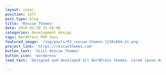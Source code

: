 ```yaml
---
layout: inner
position: left
post_type: blog
title: 'Rescue Themes'
date: 2016-02-20 15:56:00
categories: development design
tags: WordPress PHP Sass
featured_image: '/img/posts/03_rescue-themes-1130x864-2x.png'
project_link: 'https://rescuethemes.com'
button_text: 'Visit Rescue Themes'
button_icon: 'wordpress'
lead_text: 'Designed and developed all WordPress themes. Lorem ipsum dolor sit amet, consectetur adipiscing elit. Quisque maximus purus id elit interdum vulputate vitae vel purus. Nullam eu mi scelerisque, scelerisque leo eu, pharetra odio. Donec congue congue quam, ac tincidunt nisi consectetur non. Nam aliquam, ex sed lobortis accumsan, ligula diam placerat ligula, at bibendum arcu ligula euismod nisl. Mauris diam mi, mattis nec odio eu, feugiat gravida lorem. Morbi nisl massa, ultrices vel hendrerit a, aliquam in elit. Nullam malesuada arcu augue, ut elementum augue vulputate sed.
'
---
```

